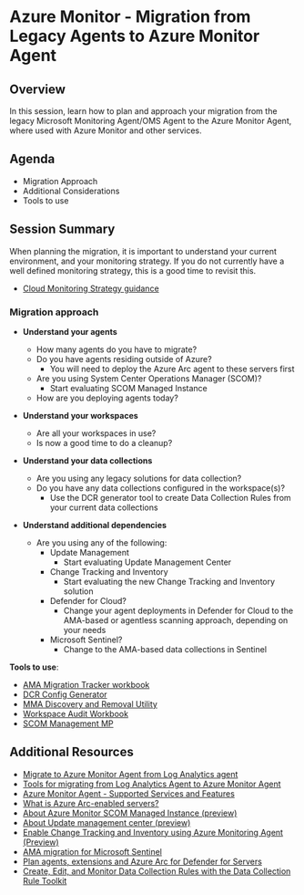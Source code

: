 # Azure Monitor - Migration from Legacy Agents to Azure Monitor Agent

## Overview
In this session, learn how to plan and approach your migration from the legacy Microsoft Monitoring Agent/OMS Agent to the Azure Monitor Agent, where used with Azure Monitor and other services.

## Agenda

* Migration Approach
* Additional Considerations
* Tools to use

## Session Summary

When planning the migration, it is important to understand your current environment, and your monitoring strategy. If you do not currently have a well defined monitoring strategy, this is a good time to revisit this.
* [Cloud Monitoring Strategy guidance](https://learn.microsoft.com/en-us/azure/cloud-adoption-framework/strategy/monitoring-strategy)

### Migration approach
* **Understand your agents**
    * How many agents do you have to migrate?
    * Do you have agents residing outside of Azure?
        * You will need to deploy the Azure Arc agent to these servers first
    * Are you using System Center Operations Manager (SCOM)?
        * Start evaluating SCOM Managed Instance
    * How are you deploying agents today?


* **Understand your workspaces**
    * Are all your workspaces in use?
    * Is now a good time to do a cleanup?


* **Understand your data collections**
    * Are you using any legacy solutions for data collection?
    * Do you have any data collections configured in the workspace(s)?
        * Use the DCR generator tool to create Data Collection Rules from your current data collections


* **Understand additional dependencies**
    * Are you using any of the following:
        * Update Management
            * Start evaluating Update Management Center
        * Change Tracking and Inventory
            * Start evaluating the new Change Tracking and Inventory solution
        * Defender for Cloud?
            * Change your agent deployments in Defender for Cloud to the AMA-based or agentless scanning approach, depending on your needs
        * Microsoft Sentinel?
            * Change to the AMA-based data collections in Sentinel


**Tools to use**:
* [AMA Migration Tracker workbook](https://portal.azure.com/#view/Microsoft_Azure_Monitoring/AzureMonitoringBrowseBlade/~/workbooks)
* [DCR Config Generator](https://learn.microsoft.com/en-us/azure/azure-monitor/agents/azure-monitor-agent-migration-tools?tabs=portal-1#installing-and-using-dcr-config-generator)
* [MMA Discovery and Removal Utility](https://learn.microsoft.com/en-gb/azure/azure-monitor/agents/azure-monitor-agent-mma-removal-tool?tabs=single-tenant%2Cdiscovery)
* [Workspace Audit Workbook](https://github.com/microsoft/AzureMonitorCommunity/tree/master/Azure%20Services/Log%20Analytics%20workspaces/Workbooks)
* [SCOM Management MP](https://kevinholman.com/2017/05/09/scom-management-mp-making-a-scom-admins-life-a-little-easier/)


## Additional Resources
* [Migrate to Azure Monitor Agent from Log Analytics agent](https://learn.microsoft.com/en-us/azure/azure-monitor/agents/azure-monitor-agent-migration)
* [Tools for migrating from Log Analytics Agent to Azure Monitor Agent](https://learn.microsoft.com/en-us/azure/azure-monitor/agents/azure-monitor-agent-migration-tools)
* [Azure Monitor Agent - Supported Services and Features](https://learn.microsoft.com/en-us/azure/azure-monitor/agents/agents-overview#supported-services-and-features)
* [What is Azure Arc-enabled servers?](https://learn.microsoft.com/en-us/azure/azure-arc/servers/overview)
* [About Azure Monitor SCOM Managed Instance (preview)](https://learn.microsoft.com/en-us/system-center/scom/operations-manager-managed-instance-overview?view=sc-om-2022)
* [About Update management center (preview)](https://learn.microsoft.com/en-us/azure/update-center/overview)
* [Enable Change Tracking and Inventory using Azure Monitoring Agent (Preview)](https://learn.microsoft.com/en-us/azure/automation/change-tracking/enable-vms-monitoring-agent?tabs=singlevm)
* [AMA migration for Microsoft Sentinel](https://learn.microsoft.com/en-us/azure/sentinel/ama-migrate)
* [Plan agents, extensions and Azure Arc for Defender for Servers](https://learn.microsoft.com/en-us/azure/defender-for-cloud/plan-defender-for-servers-agents)
* [Create, Edit, and Monitor Data Collection Rules with the Data Collection Rule Toolkit](https://techcommunity.microsoft.com/t5/microsoft-sentinel-blog/create-edit-and-monitor-data-collection-rules-with-the-data/ba-p/3810987)